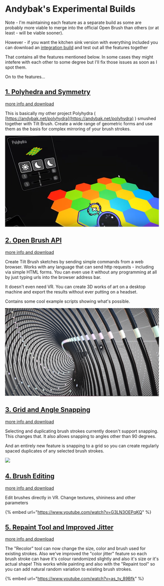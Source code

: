 # Andybak's Experimental Builds

Note - I'm maintaining each feature as a separate build as some are probably more viable to merge into the official Open Brush than others \(or at least - will be viable sooner\).

However - if you want the kitchen sink version with everything included you can download an [integration build](https://github.com/IxxyXR/open-brush/wiki/Downloads) and test out all the features together

That contains all the features mentioned below. In some cases they might intefere with each other to some degree but I'll fix those issues as soon as I spot them.

On to the features...

## [1. Polyhedra and Symmetry](polyhedra-and-symmetry.md)

[more info and download](polyhedra-and-symmetry.md)

This is basically my other project Polyhydra \( [https://andybak.net/polyhydra](https://andybak.net/polyhydra) \) smushed together with Tilt Brush. Create a wide range of geometric forms and use them as the basis for complex mirroring of your brush strokes.

![](../../.gitbook/assets/polyhedra_tool.png)

## [2. Open Brush API](open-brush-api/)

[more info and download](open-brush-api/)

Create Tilt Brush sketches by sending simple commands from a web browser. Works with any language that can send http requests - including via simple HTML forms. You can even use it without any programming at all by just typing urls into the browser address bar.

It doesn't even need VR. You can create 3D works of art on a desktop machine and export the results without ever putting on a headset.

Contains some cool example scripts showing what's possible.

![](../../.gitbook/assets/parametric1.png)



## [3. Grid and Angle Snapping](grid-and-angle-snapping.md)

[more info and download](grid-and-angle-snapping.md)

Selecting and duplicating brush strokes currently doesn't support snapping. This changes that. It also allows snapping to angles other than 90 degrees.

And an entirely new feature is snapping to a grid so you can create regularly spaced duplicates of any selected brush strokes.

![](https://media.discordapp.net/attachments/804251582715265034/846812293177933894/2021-05-25_19-06-31.gif)

## [4. Brush Editing](brush-editing.md)

[more info and download](brush-editing.md)

Edit brushes directly in VR. Change textures, shininess and other parameters

{% embed url="https://www.youtube.com/watch?v=G3LN3OEPqKQ" %}

## [5. Repaint Tool and Improved Jitter](https://github.com/IxxyXR/open-brush/wiki/Color-Jitter)

[more info and download](color-jitter.md)

The "Recolor" tool can now change the size, color and brush used for existing strokes. Also we've improved the "color jitter" feature so each brush stroke can have it's colour randomized slightly and also it's size or it's actual shape! This works while painting and also with the "Repaint tool" so you can add natural random variation to existing brush strokes.

{% embed url="https://www.youtube.com/watch?v=as_ty_89Bfk" %}


